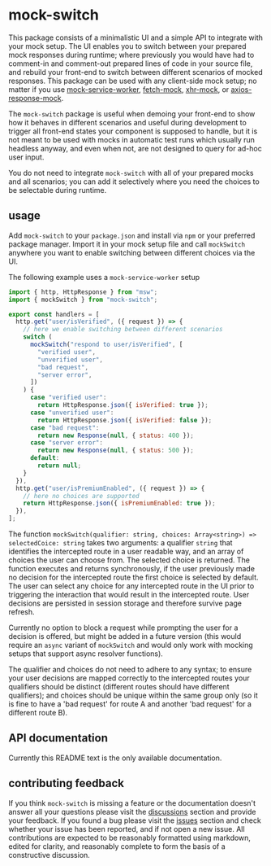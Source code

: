 # mock-switch

This package consists of a minimalistic UI and a simple API to integrate with your mock setup.
The UI enables you to switch between your prepared mock responses during runtime; where previously you would have had to comment-in and comment-out prepared lines of code in your source file, and rebuild your front-end to switch between different scenarios of mocked responses.
This package can be used with any client-side mock setup; no matter if you use [mock-service-worker](https://www.npmjs.com/package/msw), [fetch-mock](https://www.npmjs.com/package/fetch-mock), [xhr-mock](https://www.npmjs.com/package/xhr-mock), or [axios-response-mock](https://www.npmjs.com/package/axios-response-mock).

The `mock-switch` package is useful when demoing your front-end to show how it behaves in different scenarios and useful during development to trigger all front-end states your component is supposed to handle, but it is not meant to be used with mocks in automatic test runs which usually run headless anyway, and even when not, are not designed to query for ad-hoc user input.

You do not need to integrate `mock-switch` with all of your prepared mocks and all scenarios; you can add it selectively where you need the choices to be selectable during runtime.

## usage

Add `mock-switch` to your `package.json` and install via `npm` or your preferred package manager.
Import it in your mock setup file and call `mockSwitch` anywhere you want to enable switching between different choices via the UI.

The following example uses a `mock-service-worker` setup

```js
import { http, HttpResponse } from "msw";
import { mockSwitch } from "mock-switch";

export const handlers = [
  http.get("user/isVerified", ({ request }) => {
    // here we enable switching between different scenarios
    switch (
      mockSwitch("respond to user/isVerified", [
        "verified user",
        "unverified user",
        "bad request",
        "server error",
      ])
    ) {
      case "verified user":
        return HttpResponse.json({ isVerified: true });
      case "unverified user":
        return HttpResponse.json({ isVerified: false });
      case "bad request":
        return new Response(null, { status: 400 });
      case "server error":
        return new Response(null, { status: 500 });
      default:
        return null;
    }
  }),
  http.get("user/isPremiumEnabled", ({ request }) => {
    // here no choices are supported
    return HttpResponse.json({ isPremiumEnabled: true });
  }),
];
```

The function `mockSwitch(qualifier: string, choices: Array<string>) => selectedCoice: string` takes two arguments: a qualifier `string` that identifies the intercepted route in a user readable way, and an array of choices the user can choose from. The selected choice is returned.
The function executes and returns synchronously, if the user previously made no decision for the intercepted route the first choice is selected by default. The user can select any choice for any intercepted route in the UI prior to triggering the interaction that would result in the intercepted route.
User decisions are persisted in session storage and therefore survive page refresh.

Currently no option to block a request while prompting the user for a decision is offered, but might be added in a future version (this would require an `async` variant of `mockSwitch` and would only work with mocking setups that support async resolver functions).

The qualifier and choices do not need to adhere to any syntax; to ensure your user decisions are mapped correctly to the intercepted routes your qualifiers should be distinct (different routes should have different qualifiers); and choices should be unique within the same group only (so it is fine to have a 'bad request' for route A and another 'bad request' for a different route B).

## API documentation

Currently this README text is the only available documentation.

## contributing feedback

If you think `mock-switch` is missing a feature or the documentation doesn't answer all your questions please visit the [discussions](https://github.com/teetotum/mock-switch/discussions) section and provide your feedback.
If you found a bug please visit the [issues](https://github.com/teetotum/mock-switch/issues) section and check whether your issue has been reported, and if not open a new issue.
All contributions are expected to be reasonably formatted using markdown, edited for clarity, and reasonably complete to form the basis of a constructive discussion.
